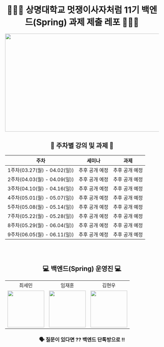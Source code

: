 <div align="center">

# 👩🏻‍💻 상명대학교 멋쟁이사자처럼 11기 백엔드(Spring) 과제 제출 레포 👨🏻‍💻


  
<img src="https://user-images.githubusercontent.com/77167694/156416969-3add381e-1311-4fa8-b8df-a48bbafe5607.jpeg" width="800" height="320">

  
## 📝 주차별 강의 및 과제 📝

|주차|세미나|과제|
|:---:|:---:|:---:|
|1주차(03.27(월) - 04.02(일))| 추후 공개 예정 |추후 공개 예정|
|2주차(04.03(월) - 04.09(일))| 추후 공개 예정 | 추후 공개 예정 |
|3주차(04.10(월) - 04.16(일)) |추후 공개 예정  | 추후 공개 예정 |
|4주차(05.01(월) - 05.07(일)) |추후 공개 예정 | 추후 공개 예정 |
|5주차(05.08(월) - 05.14(일)) | 추후 공개 예정 | 추후 공개 예정|
|7주차(05.22(월) - 05.28(일)) | 추후 공개 예정 | 추후 공개 예정|
|8주차(05.29(월) - 06.04(일)) | 추후 공개 예정 | 추후 공개 예정|
|9주차(06.05(월) - 06.11(일)) | 추후 공개 예정 | 추후 공개 예정|

<div align="center"> 
  
<br/><br/>
## 💻 백엔드(Spring) 운영진 💻

|| ||
|:---:|:---:|:---:|
|최세민|임재훈|김현우|
|<img src="https://file.notion.so/f/s/3cf9c79b-08d2-4f9d-aa2d-7547d44d98f1/Untitled.png?id=f09cb23c-a3fd-4a19-b2db-95c42ee7eca8&table=block&spaceId=614d45e5-b13e-4290-9662-287c2484d7a2&expirationTimestamp=1680604832763&signature=hsrreKDGIRa2UG9gMApu5anv15AEdKWhYlMjej_txfs&downloadName=Untitled.png" width="120" height="120"/> |<img src="https://user-images.githubusercontent.com/87347699/229526272-7dbcf7f2-f2df-465b-9946-587e8609635c.jpg" width="120" height="120"/> |<img src="https://file.notion.so/f/s/7c3ab893-3c95-4564-ab93-bc395b52764d/IMG_7121.png?id=8c2d40f6-333a-40c3-8a0b-e6859c3a6fc0&table=block&spaceId=614d45e5-b13e-4290-9662-287c2484d7a2&expirationTimestamp=1680604785832&signature=j1mlNMcFmlsrv4w4nDXlwO9f2frmlPt5n9JveDsilX8&downloadName=IMG_7121.PNG.png" width="120" height="120"/> |


 ### 🗣 질문이 있다면 ?? 백엔드 단톡방으로 !! <br/>
</div>
